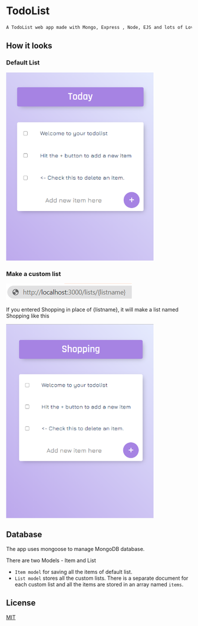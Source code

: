 # TodoList

```bash
A TodoList web app made with Mongo, Express , Node, EJS and lots of Love
```

## How it looks

### Default List
<img src="https://github.com/VpsOP/todo-list/blob/master/assets/images/todolist-default.png?raw=true" width="400">

### Make a custom list

<img src="https://github.com/VpsOP/todo-list/blob/master/assets/images/todolist-customname.png?raw=true">


If you entered Shopping in place of {listname}, it will make a list named Shopping like this  

<img src="https://github.com/VpsOP/todo-list/blob/master/assets/images/todolist-shopping.png?raw=true" width="400">


## Database

The app uses mongoose to manage MongoDB database.

There are two Models - Item and List
* ```Item model``` for saving all the items of default list.
* ```List model``` stores all the custom lists. There is a separate document for each custom list and all the items are stored in an array named ```items```.

 
## License
[MIT](https://choosealicense.com/licenses/mit/)
